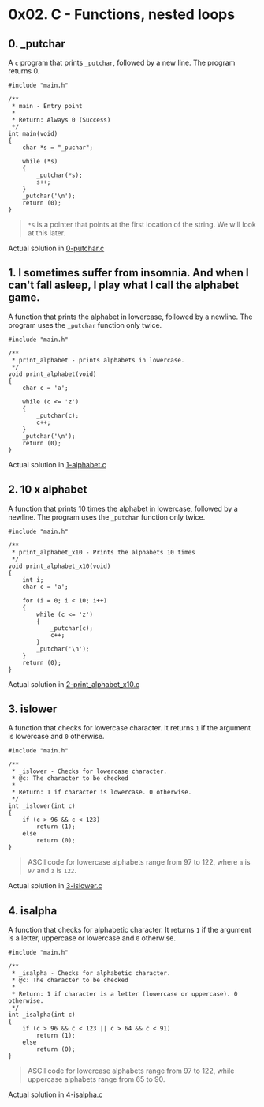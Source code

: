 # 0x02. C - Functions, nested loops

## 0. _putchar

A `c` program that prints `_putchar`, followed by a new line. The program returns 0.

```
#include "main.h"

/**
 * main - Entry point
 *
 * Return: Always 0 (Success)
 */
int main(void)
{
	char *s = "_puchar";

	while (*s)
	{
		_putchar(*s);
		s++;
	}
	_putchar('\n');
	return (0);
}
```

> `*s` is a pointer that points at the first location of the string. We will look at this later.

Actual solution in [0-putchar.c](./0-putchar.c)

## 1. I sometimes suffer from insomnia. And when I can't fall asleep, I play what I call the alphabet game. 

A function that prints the alphabet in lowercase, followed by a newline. The program uses the `_putchar` function only twice. 

```
#include "main.h"

/**
 * print_alphabet - prints alphabets in lowercase.
 */
void print_alphabet(void)
{
	char c = 'a';

	while (c <= 'z')
	{
		_putchar(c);
		c++;
	}
	_putchar('\n');
	return (0);
}
```

Actual solution in [1-alphabet.c](./1-alphabet.c)

## 2. 10 x alphabet 

A function that prints 10 times the alphabet in lowercase, followed by a newline. The program uses the `_putchar` function only twice. 

```
#include "main.h"

/**
 * print_alphabet_x10 - Prints the alphabets 10 times
 */
void print_alphabet_x10(void)
{
	int i;
	char c = 'a';

	for (i = 0; i < 10; i++)
	{
		while (c <= 'z')
		{
			_putchar(c);
			c++;
		}
		_putchar('\n');
	}
	return (0);
}
```

Actual solution in [2-print_alphabet_x10.c](./2-print_alphabet_x10.c)

## 3. islower 

A function that checks for lowercase character. It returns `1` if the argument is lowercase and `0` otherwise. 

```
#include "main.h"

/**
 * _islower - Checks for lowercase character.
 * @c: The character to be checked
 *
 * Return: 1 if character is lowercase. 0 otherwise.
 */
int _islower(int c)
{
	if (c > 96 && c < 123)
		return (1);
	else
		return (0);
}
```

> ASCII code for lowercase alphabets range from 97 to 122, where `a` is `97` and `z` is `122`.

Actual solution in [3-islower.c](./3-islower.c)

## 4. isalpha 

A function that checks for alphabetic character. It returns `1` if the argument is a letter, uppercase or lowercase and `0` otherwise. 

```
#include "main.h"

/**
 * _isalpha - Checks for alphabetic character.
 * @c: The character to be checked
 *
 * Return: 1 if character is a letter (lowercase or uppercase). 0 otherwise.
 */
int _isalpha(int c)
{
	if (c > 96 && c < 123 || c > 64 && c < 91)
		return (1);
	else
		return (0);
}
```

> ASCII code for lowercase alphabets range from 97 to 122, while uppercase alphabets range from 65 to 90.

Actual solution in [4-isalpha.c](./4-isalpha.c)
